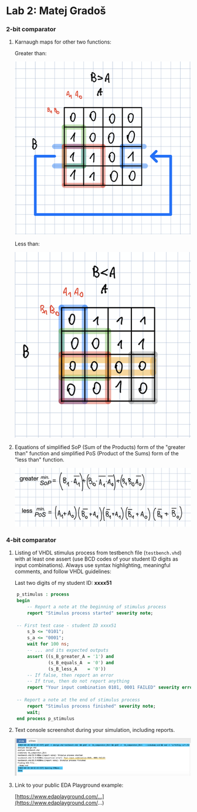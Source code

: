 # Lab 2: Matej Gradoš

### 2-bit comparator

1. Karnaugh maps for other two functions:

   Greater than:

   ![K-maps](images/BgreaterA.png)

   Less than:

   ![K-maps](images/AgreaterB.png)

2. Equations of simplified SoP (Sum of the Products) form of the "greater than" function and simplified PoS (Product of the Sums) form of the "less than" function.

   ![Logic functions](images/equations2.png)

### 4-bit comparator

1. Listing of VHDL stimulus process from testbench file (`testbench.vhd`) with at least one assert (use BCD codes of your student ID digits as input combinations). Always use syntax highlighting, meaningful comments, and follow VHDL guidelines:

   Last two digits of my student ID: **xxxx51**

```vhdl
    p_stimulus : process
    begin
        -- Report a note at the beginning of stimulus process
        report "Stimulus process started" severity note;

	-- First test case - student ID xxxx51
        s_b <= "0101"; 
        s_a <= "0001"; 
        wait for 100 ns;
        -- ... and its expected outputs
        assert ((s_B_greater_A = '1') and
                (s_B_equals_A  = '0') and
                (s_B_less_A    = '0'))
        -- If false, then report an error
        -- If true, then do not report anything
        report "Your input combination 0101, 0001 FAILED" severity error;
	
	-- Report a note at the end of stimulus process
        report "Stimulus process finished" severity note;
        wait;
    end process p_stimulus
```

2. Text console screenshot during your simulation, including reports.

    ![your figure](images/failmessage.png) 

3. Link to your public EDA Playground example:

   [https://www.edaplayground.com/...](https://www.edaplayground.com/...)

